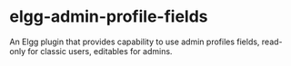 # elgg-admin-profile-fields
An Elgg plugin that provides capability to use admin profiles fields, read-only for classic users, editables for admins.
